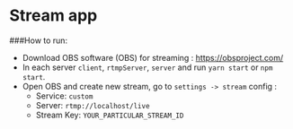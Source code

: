 # Stream app
###How to run:
- Download OBS software (OBS) for streaming : https://obsproject.com/
- In each server `client`, `rtmpServer`, `server` and run `yarn start` or `npm start`.
- Open OBS and create new stream, go to `settings -> stream` config :
    - Service: `custom`
    - Server: `rtmp://localhost/live` 
    - Stream Key: `YOUR_PARTICULAR_STREAM_ID`